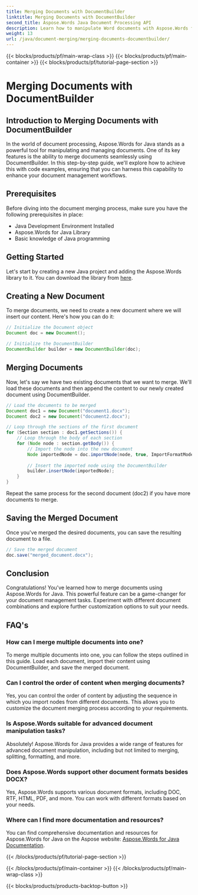 ```yaml
---
title: Merging Documents with DocumentBuilder
linktitle: Merging Documents with DocumentBuilder
second_title: Aspose.Words Java Document Processing API
description: Learn how to manipulate Word documents with Aspose.Words for Java. Create, edit, merge, and convert documents programmatically in Java.
weight: 13
url: /java/document-merging/merging-documents-documentbuilder/
---
```


{{< blocks/products/pf/main-wrap-class >}}
{{< blocks/products/pf/main-container >}}
{{< blocks/products/pf/tutorial-page-section >}}

# Merging Documents with DocumentBuilder


## Introduction to Merging Documents with DocumentBuilder

In the world of document processing, Aspose.Words for Java stands as a powerful tool for manipulating and managing documents. One of its key features is the ability to merge documents seamlessly using DocumentBuilder. In this step-by-step guide, we'll explore how to achieve this with code examples, ensuring that you can harness this capability to enhance your document management workflows.

## Prerequisites

Before diving into the document merging process, make sure you have the following prerequisites in place:

- Java Development Environment Installed
- Aspose.Words for Java Library
- Basic knowledge of Java programming

## Getting Started

Let's start by creating a new Java project and adding the Aspose.Words library to it. You can download the library from [here](https://releases.aspose.com/words/java/).

## Creating a New Document

To merge documents, we need to create a new document where we will insert our content. Here's how you can do it:

```java
// Initialize the Document object
Document doc = new Document();

// Initialize the DocumentBuilder
DocumentBuilder builder = new DocumentBuilder(doc);
```

## Merging Documents

Now, let's say we have two existing documents that we want to merge. We'll load these documents and then append the content to our newly created document using DocumentBuilder.

```java
// Load the documents to be merged
Document doc1 = new Document("document1.docx");
Document doc2 = new Document("document2.docx");

// Loop through the sections of the first document
for (Section section : doc1.getSections()) {
    // Loop through the body of each section
    for (Node node : section.getBody()) {
        // Import the node into the new document
        Node importedNode = doc.importNode(node, true, ImportFormatMode.KEEP_SOURCE_FORMATTING);
        
        // Insert the imported node using the DocumentBuilder
        builder.insertNode(importedNode);
    }
}
```

Repeat the same process for the second document (doc2) if you have more documents to merge.

## Saving the Merged Document

Once you've merged the desired documents, you can save the resulting document to a file.

```java
// Save the merged document
doc.save("merged_document.docx");
```

## Conclusion

Congratulations! You've learned how to merge documents using Aspose.Words for Java. This powerful feature can be a game-changer for your document management tasks. Experiment with different document combinations and explore further customization options to suit your needs.

## FAQ's

### How can I merge multiple documents into one?

To merge multiple documents into one, you can follow the steps outlined in this guide. Load each document, import their content using DocumentBuilder, and save the merged document.

### Can I control the order of content when merging documents?

Yes, you can control the order of content by adjusting the sequence in which you import nodes from different documents. This allows you to customize the document merging process according to your requirements.

### Is Aspose.Words suitable for advanced document manipulation tasks?

Absolutely! Aspose.Words for Java provides a wide range of features for advanced document manipulation, including but not limited to merging, splitting, formatting, and more.

### Does Aspose.Words support other document formats besides DOCX?

Yes, Aspose.Words supports various document formats, including DOC, RTF, HTML, PDF, and more. You can work with different formats based on your needs.

### Where can I find more documentation and resources?

You can find comprehensive documentation and resources for Aspose.Words for Java on the Aspose website: [Aspose.Words for Java Documentation](https://reference.aspose.com/words/java/).

{{< /blocks/products/pf/tutorial-page-section >}}

{{< /blocks/products/pf/main-container >}}
{{< /blocks/products/pf/main-wrap-class >}}

{{< blocks/products/products-backtop-button >}}
